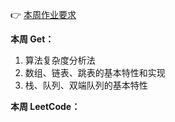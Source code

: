 👉 [本周作业要求](./homework.md)

**本周 Get：**
1. 算法复杂度分析法
2. 数组、链表、跳表的基本特性和实现
3. 栈、队列、双端队列的基本特性

**本周 LeetCode：**

